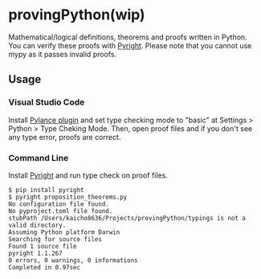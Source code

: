 # provingPython(wip)
Mathematical/logical definitions, theorems and proofs written in Python. You can verify these proofs with [Pyright](https://github.com/microsoft/pyright). Please note that you cannot use mypy as it passes invalid proofs.
## Usage
### Visual Studio Code
Install [Pylance plugin](https://marketplace.visualstudio.com/items?itemName=ms-python.vscode-pylance) and set type checking mode to "basic" at Settings > Python > Type Cheking Mode. Then, open proof files and if you don't see any type error, proofs are correct.
### Command Line
Install [Pyright](https://github.com/microsoft/pyright) and run type check on proof files.
```console
$ pip install pyright
$ pyright proposition_theorems.py
No configuration file found.
No pyproject.toml file found.
stubPath /Users/kaicho8636/Projects/provingPython/typings is not a valid directory.
Assuming Python platform Darwin
Searching for source files
Found 1 source file
pyright 1.1.267
0 errors, 0 warnings, 0 informations 
Completed in 0.97sec
```
